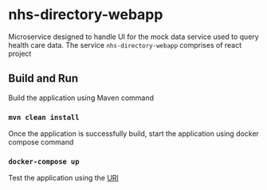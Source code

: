 # nhs-directory-webapp
Microservice designed to handle UI for the mock data service used to query health care data.
The service `nhs-directory-webapp` comprises of react project

## Build and Run
Build the application using Maven command

### `mvn clean install`

Once the application is successfully build, start the application using docker compose command

### `docker-compose up`

Test the application using the [URl](https://localhost:9000/nhs-webapp)

